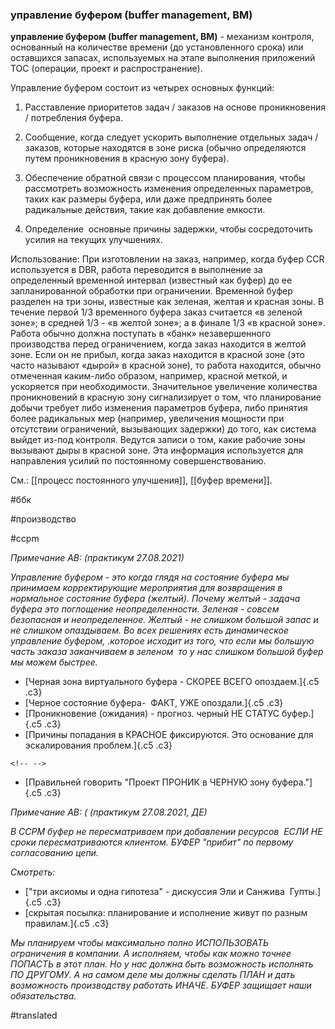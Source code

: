 ### управление буфером (buffer management, BM)

**управление буфером (buffer management, BM)** - механизм контроля, основанный на количестве времени (до установленного срока) или оставшихся запасах, используемых на этапе выполнения приложений TOC (операции, проект и распространение).

Управление буфером состоит из четырех основных функций:

1. Расставление приоритетов задач / заказов на основе проникновения / потребления буфера.

2. Сообщение, когда следует ускорить выполнение отдельных задач / заказов, которые находятся в зоне риска (обычно определяются путем проникновения в красную зону буфера).

3. Обеспечение обратной связи с процессом планирования, чтобы рассмотреть возможность изменения определенных параметров, таких как размеры буфера, или даже предпринять более радикальные действия, такие как добавление емкости.

4. Определение  основные причины задержки, чтобы сосредоточить усилия на текущих улучшениях.

Использование: При изготовлении на заказ, например, когда буфер CCR используется в DBR, работа переводится в выполнение за определенный временной интервал (известный как буфер) до ее запланированной обработки при ограничении. Временной буфер разделен на три зоны, известные как зеленая, желтая и красная зоны. В течение первой 1/3 временного буфера заказ считается «в зеленой зоне»; в средней 1/3 - «в желтой зоне»; а в финале 1/3 «в красной зоне». Работа обычно должна поступать в «банк» незавершенного производства перед ограничением, когда заказ находится в желтой зоне. Если он не прибыл, когда заказ находится в красной зоне (это часто называют «дырой» в красной зоне), то работа находится, обычно отмеченная каким-либо образом, например, красной меткой, и ускоряется при необходимости. Значительное увеличение количества проникновений в красную зону сигнализирует о том, что планирование добычи требует либо изменения параметров буфера, либо принятия более радикальных мер (например, увеличения мощности при отсутствии ограничений, вызывающих задержки) до того, как система выйдет из-под контроля. Ведутся записи о том, какие рабочие зоны вызывают дыры в красной зоне. Эта информация используется для направления усилий по постоянному совершенствованию.

См.: [[процесс постоянного улучшения]], [[буфер времени]].

#ббк

#производство

#ccpm

*Примечание АВ: (практикум 27.08.2021)*

*Управление буфером - это когда глядя на состояние буфера мы принимаем корректирующие мероприятия для возвращения в нормальное состояние буфера (желтый). Почему желтый - задача буфера это поглощение неопределенности. Зеленая - совсем безопасная и неопределенное. Желтый - не слишком большой запас и не слишком опаздываем. Во всех решениях есть динамическое управление буфером, .которое исходит из того, что если мы большую часть заказа заканчиваем в зеленом  то у нас слишком большой буфер мы можем быстрее.*

-   [Черная зона виртуального буфера - СКОРЕЕ ВСЕГО опоздаем.]{.c5 .c3}
-   [Черное состояние буфера-  ФАКТ, УЖЕ опоздали.]{.c5 .c3}
-   [Проникновение (ожидания) - прогноз. черный НЕ СТАТУС буфер.]{.c5 .c3}
-   [Причины попадания в КРАСНОЕ фиксируются. Это основание для эскалирования проблем.]{.c5 .c3}

```{=html}
<!-- -->
```
-   [Правильней говорить "Проект ПРОНИК в ЧЕРНУЮ зону буфера."]{.c5 .c3}

*Примечание АВ: ( (практикум 27.08.2021, ДЕ)*

*В CCPM буфер не пересматриваем при добавлении ресурсов  ЕСЛИ НЕ сроки пересматриваются клиентом. БУФЕР "прибит" по первому согласованию цепи.*

*Смотреть:*

-   [\"три аксиомы и одна гипотеза\" - дискуссия Эли и Санжива  Гупты.]{.c5 .c3}
-   [скрытая посылка: планирование и исполнение живут по разным правилам.]{.c5 .c3}

*Мы планируем чтобы максимально полно ИСПОЛЬЗОВАТЬ ограничения в компании. А исполняем, чтобы как можно точнее ПОПАСТЬ в этот план. Но у нас должна быть возможность исполнять ПО ДРУГОМУ. А на самом деле мы должны сделать ПЛАН и дать возможность производству работать ИНАЧЕ. БУФЕР защищает наши обязательства.*

#translated
